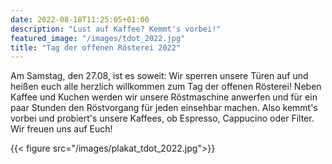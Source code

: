 ```yaml
---
date: 2022-08-18T11:25:05+01:00
description: "Lust auf Kaffee? Kemmt's vorbei!"
featured_image: "/images/tdot_2022.jpg"
title: "Tag der offenen Rösterei 2022"
---
```


Am Samstag, den 27.08, ist es soweit:
Wir sperren unsere Türen auf und heißen euch alle herzlich willkommen zum Tag der offenen Rösterei!
Neben Kaffee und Kuchen werden wir unsere Röstmaschine anwerfen und für ein paar Stunden den Röstvorgang für jeden einsehbar machen.
Also kemmt's vorbei und probiert's unsere Kaffees, ob Espresso, Cappucino oder Filter.
Wir freuen uns auf Euch!

{{< figure src="/images/plakat_tdot_2022.jpg">}}
